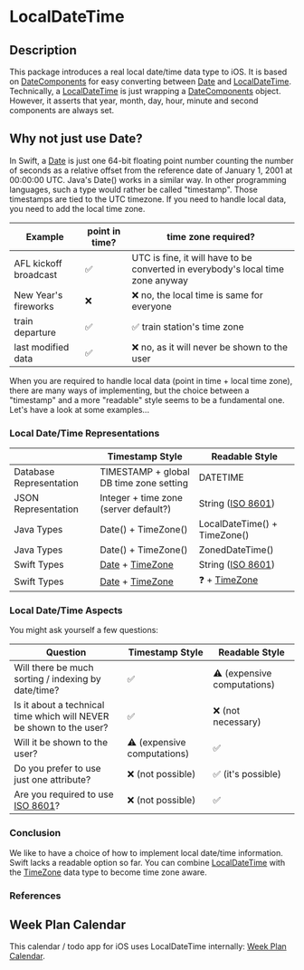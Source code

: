 # LocalDateTime

## Description

This package introduces a real local date/time data type to iOS. It is based on [DateComponents](https://developer.apple.com/documentation/foundation/datecomponents) for easy converting between [Date](https://developer.apple.com/documentation/foundation/date) and [LocalDateTime](Sources/LocalDateTime/LocalDateTime.swift). Technically, a [LocalDateTime](Sources/LocalDateTime/LocalDateTime.swift) is just wrapping a [DateComponents](https://developer.apple.com/documentation/foundation/datecomponents) object. However, it asserts that year, month, day, hour, minute and second components are always set.

## Why not just use Date?

In Swift, a [Date](https://developer.apple.com/documentation/foundation/date) is just one 64-bit floating point number counting the number of seconds as a relative offset from the reference date of January 1, 2001 at 00:00:00 UTC. Java's Date() works in a similar way. In other programming languages, such a type would rather be called "timestamp". Those timestamps are tied to the UTC timezone. If you need to handle local data, you need to add the local time zone.

| Example                  | point in time?  |  time zone required? |
|--------------------------|----------------------------------|--|
| AFL kickoff broadcast    | ✅ | UTC is fine, it will have to be converted in everybody's local time zone anyway |
| New Year's fireworks     | ❌ | ❌ no, the local time is same for everyone |
| train departure          | ✅ | ✅ train station's time zone |
| last modified data       | ✅ | ❌ no, as it will never be shown to the user |

When you are required to handle local data (point in time + local time zone), there are many ways of implementing, but the choice between a "timestamp" and a more "readable" style seems to be a fundamental one. Let's have a look at some examples...

### Local Date/Time Representations

|                          | Timestamp Style                          | Readable Style          |
|--------------------------|------------------------------------------|-------------------------------|
| Database Representation  | TIMESTAMP + global DB time zone setting  | DATETIME            |
| JSON Representation      | Integer + time zone (server default?)    | String ([ISO 8601](https://en.wikipedia.org/wiki/ISO_8601))             |
| Java Types               | Date() + TimeZone()                      | LocalDateTime() + TimeZone()  |
| Java Types               | Date() + TimeZone()                      | ZonedDateTime()               |
| Swift Types              | [Date](https://developer.apple.com/documentation/foundation/date) + [TimeZone](https://developer.apple.com/documentation/foundation/timezone)                      | String ([ISO 8601](https://en.wikipedia.org/wiki/ISO_8601))             |
| Swift Types              | [Date](https://developer.apple.com/documentation/foundation/date) + [TimeZone](https://developer.apple.com/documentation/foundation/timezone)                      | ❓ + [TimeZone](https://developer.apple.com/documentation/foundation/timezone)  |

### Local Date/Time Aspects

You might ask yourself a few questions:

| Question                 | Timestamp Style                          | Readable Style                |
|--------------------------|------------------------------------------|-------------------------------|
| Will there be much sorting / indexing by date/time?               | ✅  | ⚠️ (expensive computations)                |
| Is it about a technical time which will NEVER be shown to the user? | ✅  | ❌ (not necessary)            |
| Will it be shown to the user?               | ⚠️ (expensive computations)        | ✅ |
| Do you prefer to use just one attribute?   | ❌ (not possible) | ✅ (it's possible) |
| Are you required to use [ISO 8601](https://en.wikipedia.org/wiki/ISO_8601)? | ❌ (not possible)  | ✅ |

### Conclusion

We like to have a choice of how to implement local date/time information. Swift lacks a readable option so far. You can combine [LocalDateTime](Sources/LocalDateTime/LocalDateTime.swift) with the [TimeZone](https://developer.apple.com/documentation/foundation/timezone) data type to become time zone aware.

### References

## Week Plan Calendar

This calendar / todo app for iOS uses LocalDateTime internally: [Week Plan Calendar](https://apps.apple.com/us/app/week-plan-calendar/id1621397141).
